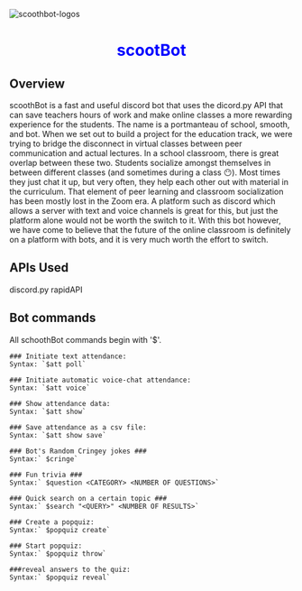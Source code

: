 ![scoothbot-logos](https://user-images.githubusercontent.com/38008146/123531741-b0cdbd80-d724-11eb-9109-2ba4f05f04c1.jpeg)

<h1 align="center" >
  <span style="color : blue;">scootBot</span>
</h1>


## Overview

scoothBot is a fast and useful discord bot that uses the dicord.py API that can save teachers hours of work and make online classes a more rewarding experience for the students. The name is a portmanteau of school, smooth, and bot.
When we set out to build a project for the education track, we were trying to bridge the disconnect in virtual classes between peer communication and actual lectures. In a school classroom, there is great overlap between these two. Students socialize amongst themselves in between different classes (and sometimes during a class 😶). Most times they just chat it up, but very often, they help each other out with material in the curriculum. That element of peer learning and classroom socialization has been mostly lost in the Zoom era. A platform such as discord which allows a server with text and voice channels is great for this, but just the platform alone would not be worth the switch to it. With this bot however, we have come to believe that the future of the online classroom is definitely on a platform with bots, and it is very much worth the effort to switch.

## APIs Used 
discord.py
rapidAPI

## Bot commands 
All schoothBot commands begin with '$'.

    ### Initiate text attendance:
    Syntax: `$att poll`

    ### Initiate automatic voice-chat attendance:
    Syntax: `$att voice`

    ### Show attendance data:
    Syntax: `$att show`

    ### Save attendance as a csv file:
    Syntax: `$att show save`

    ### Bot's Random Cringey jokes ### 
    Syntax:` $cringe`

    ### Fun trivia ###
    Syntax:` $question <CATEGORY> <NUMBER OF QUESTIONS>`

    ### Quick search on a certain topic ###
    Syntax:` $search "<QUERY>" <NUMBER OF RESULTS>`

    ### Create a popquiz:
    Syntax:` $popquiz create`

    ### Start popquiz:
    Syntax:` $popquiz throw`

    ###reveal answers to the quiz:
    Syntax:` $popquiz reveal`

